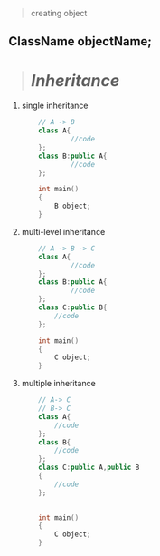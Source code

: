 > creating object
## ClassName objectName;

> # *Inheritance*

1.	single inheritance
	```cpp
		// A -> B
		class A{
				//code
		};
		class B:public A{
				//code
		};

	```
	```cpp
		int main()
		{
			B object;
		}
	```
2. multi-level inheritance
	```cpp
		// A -> B -> C
		class A{
				//code
		};
		class B:public A{
				//code
		};
		class C:public B{
			//code
		};
	```
	```cpp
		int main()
		{
			C object;
		}
	```
3. multiple inheritance
	```cpp
		// A-> C
		// B-> C
		class A{
			//code
		};
		class B{
			//code
		};
		class C:public A,public B
		{
			//code
		};
		
	```
	```cpp
		int main()
		{
			C object;
		}
	```